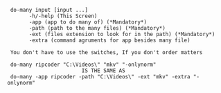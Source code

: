 
     do-many input [input ...]
           -h/-help (This Screen)
           -app (app to do many of) (*Mandatory*)
           -path (path to the many files) (*Mandatory*)
           -ext (files extension to look for in the path) (*Mandatory*)
           -extra (command agruments for app besides many file)

     You don't have to use the switches, If you don't order matters

     do-many ripcoder "C:\Videos\" "mkv" "-onlynorm"
                            IS THE SAME AS
     do-many -app ripcoder -path "C:\Videos\" -ext "mkv" -extra "-onlynorm"
